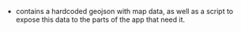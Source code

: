 - contains a hardcoded geojson with map data, as well as a script to expose this data to the parts of the app that need it.